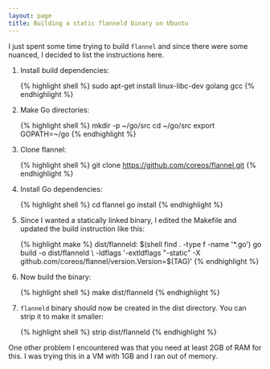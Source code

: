 ```yaml
---
layout: page
title: Building a static flanneld binary on Ubuntu
---
```


I just spent some time trying to build `flannel` and since there were
some nuanced, I decided to list the instructions here.

1. Install build dependencies:

    {% highlight shell %}
    sudo apt-get install linux-libc-dev golang gcc
    {% endhighlight %}

2. Make Go directories:

    {% highlight shell %}
    mkdir -p ~/go/src
    cd ~/go/src
    export GOPATH=~/go
    {% endhighlight %}

3. Clone flannel:

    {% highlight shell %}
    git clone https://github.com/coreos/flannel.git
    {% endhighlight %}

4. Install Go dependencies:

    {% highlight shell %}
    cd flannel
    go install
    {% endhighlight %}

5. Since I wanted a statically linked binary, I edited the Makefile
   and updated the build instruction like this:

    {% highlight make %}
    dist/flanneld: $(shell find . -type f  -name '*.go')
        go build -o dist/flanneld \
          -ldflags '-extldflags "-static" -X github.com/coreos/flannel/version.Version=$(TAG)'
    {% endhighlight %}

6. Now build the binary:

    {% highlight shell %}
    make dist/flanneld
    {% endhighlight %}

7. `flanneld` binary should now be created in the dist directory. You
   can strip it to make it smaller:

    {% highlight shell %}
    strip dist/flanneld
    {% endhighlight %}

One other problem I encountered was that you need at least 2GB of RAM
for this. I was trying this in a VM with 1GB and I ran out of memory.
